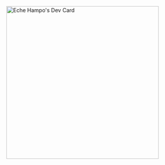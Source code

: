 <a href="https://app.daily.dev/enaDot"><img src="https://api.daily.dev/devcards/ba4a0ce74d7942658072cc5863d6b2e9.png?r=lyy" width="400" alt="Eche Hampo's Dev Card"/></a>
